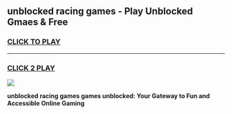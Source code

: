 
## unblocked racing games - Play Unblocked Gmaes & Free
<h3>
<a href="https://premium.freeplayer.one?title=unblocked_racing_games&ref=19F">CLICK TO PLAY</a></h3>
<hr>

<h3>
<a href="https://premium.freeplayer.one?title=unblocked_racing_games&ref=19F">CLICK 2 PLAY</a>
  
</h3>

<a href="https://premium.freeplayer.one?title=unblocked_racing_games&ref=19F/"><img src="https://clearcache.store/games.png"></a>


**unblocked racing games games unblocked: Your Gateway to Fun and Accessible Online Gaming**
